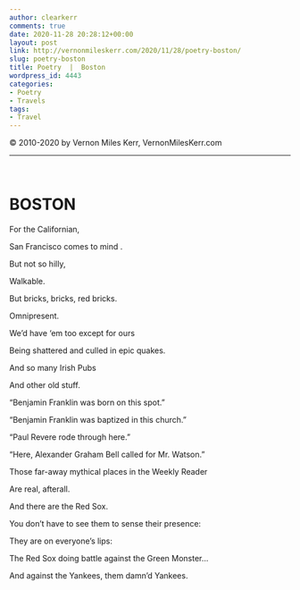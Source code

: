 ```yaml
---
author: clearkerr
comments: true
date: 2020-11-28 20:28:12+00:00
layout: post
link: http://vernonmileskerr.com/2020/11/28/poetry-boston/
slug: poetry-boston
title: Poetry  |  Boston
wordpress_id: 4443
categories:
- Poetry
- Travels
tags:
- Travel
---
```


© 2010-2020 by Vernon Miles Kerr, VernonMilesKerr.com




* * *




 






# BOSTON







For the Californian,







San Francisco comes to mind .







But not so hilly,







Walkable.







But bricks, bricks, red bricks.







Omnipresent.







We’d have ‘em too except for ours







Being shattered and culled in epic quakes.







And so many Irish Pubs







And other old stuff.







“Benjamin Franklin was born on this spot.”







“Benjamin Franklin was baptized in this church.”







“Paul Revere rode through here.”







“Here, Alexander Graham Bell called for Mr. Watson.”







Those far-away mythical places in the Weekly Reader







Are real, afterall.







And there are the Red Sox.







You don’t have to see them to sense their presence:







They are on everyone’s lips:







The Red Sox doing battle against the Green Monster…







And against the Yankees, them damn’d Yankees.



